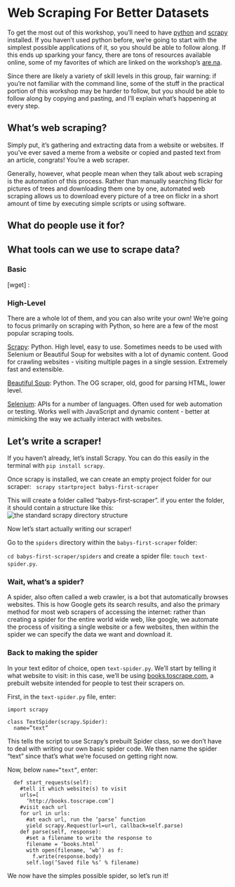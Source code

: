# Web Scraping For Better Datasets

To get the most out of this workshop, you’ll need to have [python](https://www.python.org/downloads/) and [scrapy](https://scrapy.org/) installed. If you haven’t used python before, we’re going to start with the simplest possible applications of it, so you should be able to follow along. If this ends up sparking your fancy, there are tons of resources available online, some of my favorites of which are linked on the workshop’s [are.na](https://www.are.na/brent-bailey/web-scraping-4-social-good).

Since there are likely a variety of skill levels in this group, fair warning: if you’re not familiar with the command line, some of the stuff in the practical portion of this workshop may be harder to follow, but you should be able to follow along by copying and pasting, and I’ll explain what’s happening at every step.

## What’s web scraping?

Simply put, it’s gathering and extracting data from a website or websites. If you’ve ever saved a meme from a website or copied and pasted text from an article, congrats! You’re a web scraper.

Generally, however, what people mean when they talk about web scraping is the automation of this process. Rather than manually searching flickr for pictures of trees and downloading them one by one, automated web scraping allows us to download every picture of a tree on flickr in a short amount of time by executing simple scripts or using software.

## What do people use it for?

## What tools can we use to scrape data?

### Basic

[wget] :

### High-Level

There are a whole lot of them, and you can also write your own! We’re going to focus primarily on scraping with Python, so here are a few of the most popular scraping tools.

[Scrapy](https://scrapy.org/): Python. High level, easy to use. Sometimes needs to be used with Selenium or Beautiful Soup for websites with a lot of dynamic content.
Good for crawling websites - visiting multiple pages in a single session. Extremely fast and extensible.

[Beautiful Soup](https://www.crummy.com/software/BeautifulSoup/): Python. The OG scraper, old, good for parsing HTML, lower level.

[Selenium](https://github.com/SeleniumHQ/selenium): APIs for a number of languages. Often used for web automation or testing. Works well with JavaScript and dynamic content - better at mimicking the way we actually interact with websites.

## Let’s write a scraper!

If you haven’t already, let’s install Scrapy. You can do this easily in the terminal with ```pip install scrapy```.

Once scrapy is installed, we can create an empty project folder for our scraper:
``` scrapy startproject babys-first-scraper```

This will create a folder called “babys-first-scraper”. if you enter the folder, it should contain a structure like this:
![the standard scrapy directory structure](img/file_structure.png)

Now let’s start actually writing our scraper!

Go to the `spiders` directory within the `babys-first-scraper` folder:

```cd babys-first-scraper/spiders``` and create a spider file: ```touch text-spider.py```.

### Wait, what’s a spider?

A spider, also often called a web crawler, is a bot that automatically browses websites. This is how Google gets its search results, and also the primary method for most web scrapers of accessing the internet: rather than creating a spider for the entire world wide web, like google, we automate the process of visiting a single website or a few websites, then within the spider we can specify the data we want and download it.

### Back to making the spider

In your text editor of choice, open `text-spider.py`. We’ll start by telling it what website to visit: in this case, we’ll be using [books.toscrape.com](books.toscrape.com), a prebuilt website intended for people to test their scrapers on.

First, in the `text-spider.py` file, enter:

```
import scrapy

class TextSpider(scrapy.Spider):
  name=”text”
```

This tells the script to use Scrapy’s prebuilt Spider class, so we don’t have to deal with writing our own basic spider code. We then name the spider “text” since that’s what we’re focused on getting right now.

Now, below `name=”text”`, enter:

```
  def start_requests(self):
    #tell it which website(s) to visit
    urls=[
      ‘http://books.toscrape.com’]
    #visit each url
    for url in urls:
      #at each url, run the ‘parse’ function
      yield scrapy.Request(url=url, callback=self.parse)
    def parse(self, response):
      #set a filename to write the response to
      filename = ‘books.html’
      with open(filename, ‘wb’) as f:
        f.write(response.body)
      self.log(‘Saved file %s’ % filename)
```

We now have the simples possible spider, so let’s run it!


